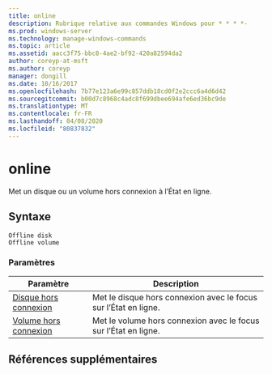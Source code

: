 ```yaml
---
title: online
description: Rubrique relative aux commandes Windows pour * * * *-
ms.prod: windows-server
ms.technology: manage-windows-commands
ms.topic: article
ms.assetid: aacc3f75-bbc8-4ae2-bf92-420a82594da2
author: coreyp-at-msft
ms.author: coreyp
manager: dongill
ms.date: 10/16/2017
ms.openlocfilehash: 7b77e123a6e99c857ddb18cd0f2e2ccc6a4d6d42
ms.sourcegitcommit: b00d7c8968c4adc8f699dbee694afe6ed36bc9de
ms.translationtype: MT
ms.contentlocale: fr-FR
ms.lasthandoff: 04/08/2020
ms.locfileid: "80837832"
---
```

# <a name="online"></a>online



Met un disque ou un volume hors connexion à l’État en ligne.

## <a name="syntax"></a>Syntaxe

```
Offline disk
Offline volume
```

### <a name="parameters"></a>Paramètres

|Paramètre|Description|
|---------|-----------|
|[Disque hors connexion](offline-disk.md)|Met le disque hors connexion avec le focus sur l’État en ligne.|
|[Volume hors connexion](offline-volume.md)|Met le volume hors connexion avec le focus sur l’État en ligne.|

## <a name="additional-references"></a>Références supplémentaires

